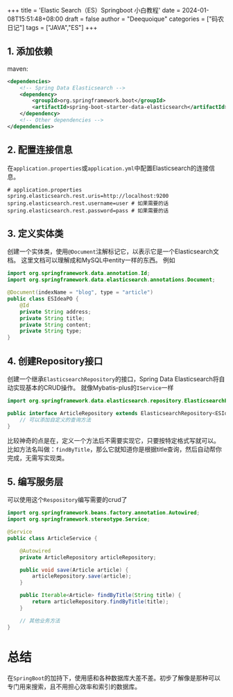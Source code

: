 +++
title = 'Elastic Search（ES）Springboot 小白教程'
date = 2024-01-08T15:51:48+08:00
draft = false
author = "Deequoique"
categories = ["码农日记"]
tags = ["JAVA","ES"]
+++
## 1. 添加依赖
maven:
``` xml
<dependencies>
    <!-- Spring Data Elasticsearch -->
    <dependency>
        <groupId>org.springframework.boot</groupId>
        <artifactId>spring-boot-starter-data-elasticsearch</artifactId>
    </dependency>
    <!-- Other dependencies -->
</dependencies>
```

## 2. 配置连接信息
在`application.properties`或`application.yml`中配置Elasticsearch的连接信息。
``` properties
# application.properties
spring.elasticsearch.rest.uris=http://localhost:9200
spring.elasticsearch.rest.username=user # 如果需要的话
spring.elasticsearch.rest.password=pass # 如果需要的话
```

## 3. 定义实体类
创建一个实体类，使用`@Document`注解标记它，以表示它是一个Elasticsearch文档。
这里文档可以理解成和MySQL中entity一样的东西。
例如
``` java
import org.springframework.data.annotation.Id;
import org.springframework.data.elasticsearch.annotations.Document;

@Document(indexName = "blog", type = "article")
public class ESIdeaPO {
    @Id
    private String address;
    private String title;
    private String content;
    private String type;
}

```

## 4. 创建Repository接口
创建一个继承`ElasticsearchRepository`的接口，Spring Data Elasticsearch将自动实现基本的CRUD操作。
就像Mybatis-plus的`IService`一样
``` java
import org.springframework.data.elasticsearch.repository.ElasticsearchRepository;

public interface ArticleRepository extends ElasticsearchRepository<ESIdeaPO, String> {
    // 可以添加自定义的查询方法
}

```
比较神奇的点是在，定义一个方法后不需要实现它，只要按特定格式写就可以。
比如方法名叫做：`findByTitle`，那么它就知道你是根据title查询，然后自动帮你完成，无需写实现类。
## 5. 编写服务层
可以使用这个`Respository`编写需要的crud了
```java
import org.springframework.beans.factory.annotation.Autowired;
import org.springframework.stereotype.Service;

@Service
public class ArticleService {

    @Autowired
    private ArticleRepository articleRepository;

    public void save(Article article) {
        articleRepository.save(article);
    }

    public Iterable<Article> findByTitle(String title) {
        return articleRepository.findByTitle(title);
    }

    // 其他业务方法
}

```
# 总结
在`SpringBoot`的加持下，使用感和各种数据库大差不差。初步了解像是那种可以专门用来搜索，且不用担心效率和索引的数据库。